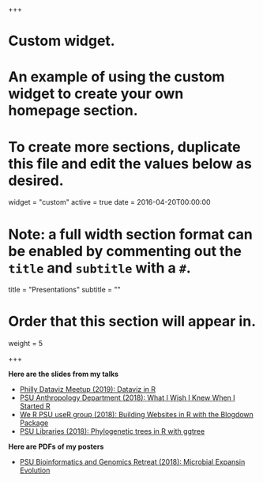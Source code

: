 +++
# Custom widget.
# An example of using the custom widget to create your own homepage section.
# To create more sections, duplicate this file and edit the values below as desired.
widget = "custom"
active = true
date = 2016-04-20T00:00:00

# Note: a full width section format can be enabled by commenting out the `title` and `subtitle` with a `#`.
title = "Presentations"
subtitle = ""

# Order that this section will appear in.
weight = 5

+++

**Here are the slides from my talks**

- [Philly Dataviz Meetup (2019): Dataviz in R](/slides/intro_ggplot.html)
- [PSU Anthropology Department (2018): What I Wish I Knew When I Started R](/slides/intro_R_anthropology_2018.html)
- [We R PSU useR group (2018): Building Websites in R with the Blogdown Package](/slides/blogdown_weR_2018.html)
- [PSU Libraries (2018): Phylogenetic trees in R with ggtree](/slides/ggtree_lightning_talk_2018.html)


**Here are PDFs of my posters**

- [PSU Bioinformatics and Genomics Retreat (2018): Microbial Expansin Evolution](/slides/microbial_expansin_evolution.pdf)
